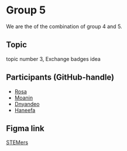 # Group 5

We are the of the combination of group 4 and 5.

## Topic

topic number 3, Exchange badges idea

## Participants (GitHub-handle)

- [Rosa](https://github.com/RosaMoran)
- [Moanin](https://github.com/Moamin-AbuEwaida)
- [Dnyandeo](https://github.com/Dnyandeo33)
- [Haneefa](https://github.com/Haneefa-Shaik)

## Figma link

[STEMers](https://www.figma.com/file/02tg8NzR0SkHxP72H42maI/Stemers?node-id=0%3A1)
